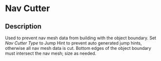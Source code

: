 # Nav Cutter

## Description

Used to prevent nav mesh data from building with the object boundary. Set _Nav Cutter Type_ to Jump Hint to prevent auto generated jump hints, otherwise all nav mesh data is cut. Bottom edges of the object boundary must intersect the nav mesh; size as needed.
